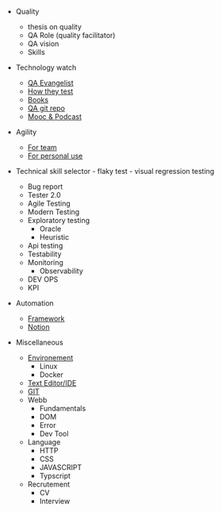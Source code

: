 - Quality

  - thesis on quality
  - QA Role (quality facilitator)
  - QA vision
  - Skills

- Technology watch

  - [QA Evangelist](qaEvangelist.md)
  - [How they test](howTheyTest.md)
  - [Books](books.md)
  - [QA git repo](gitRepo.md)
  - [Mooc & Podcast](mooc.md)

- Agility

  - [For team](agilityTeam.md)
  - [For personal use](agilityPerso.md)

- Technical skill
  selector - flaky test - visual regression testing

  - Bug report
  - Tester 2.0
  - Agile Testing
  - Modern Testing
  - Exploratory testing
    - Oracle
    - Heuristic
  - Api testing
  - Testability
  - Monitoring
    - Observability
  - DEV OPS
  - KPI

- Automation

  - [Framework](framework.md)
  - [Notion](notionE2e.md)

- Miscellaneous
  - [Environement](env.md)
    - Linux
    - Docker
  - [Text Editor/IDE](ide.md)
  - [GIT](git.md)
  - Webb
    - Fundamentals
    - DOM
    - Error
    - Dev Tool
  - Language
    - HTTP
    - CSS
    - JAVASCRIPT
    - Typscript
  - Recrutement
    - CV
    - Interview
